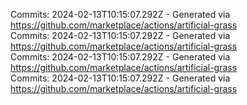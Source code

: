 Commits: 2024-02-13T10:15:07.292Z - Generated via https://github.com/marketplace/actions/artificial-grass
<br>
Commits: 2024-02-13T10:15:07.292Z - Generated via https://github.com/marketplace/actions/artificial-grass
<br>
Commits: 2024-02-13T10:15:07.292Z - Generated via https://github.com/marketplace/actions/artificial-grass
<br>
Commits: 2024-02-13T10:15:07.292Z - Generated via https://github.com/marketplace/actions/artificial-grass
<br>
